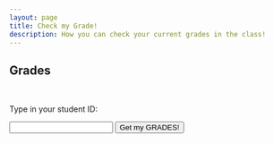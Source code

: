 ```yaml
---
layout: page
title: Check my Grade!
description: How you can check your current grades in the class!
---
```


## Grades

<br>
<p>Type in your student ID:</p>
<input type="text" id="myInput">
<button onclick="displayValue()">Get my GRADES!</button>

<script>
  function displayValue() {
    const inputValue = document.getElementById("myInput").value;
    document.getElementById("output").textContent = inputValue;

    const grades = {
	    "123": {
			"HWs": {
	      		"HW0": "100%",
	    		"HW1": "50%"  			
			},
			"Labs" : {
	      		"Lab 0": "100%",
	    		"Lab 1": "50%"  
			}
		}
	};


    console.log(grades[inputValue]);
    document.getElementById("output").textContent = grades[inputValue]; 
  }
</script>

<p id="output"></p>